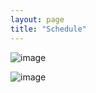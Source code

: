 ```yaml
---
layout: page
title: "Schedule"
---
```

![image](https://github.com/Edwin-Isidory/ils.doctoral.seminar.2024.github.io/assets/148284895/4a3190ed-5eaf-4f0f-b598-14d6dcec3fa9)

![image](https://github.com/Edwin-Isidory/ils.doctoral.seminar.2024.github.io/assets/148284895/fdb75853-dca4-4b92-b225-e6321d9fe770)
